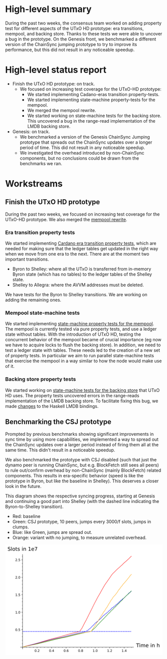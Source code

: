 # High-level summary

During the past two weeks, the consensus team worked on adding property test for
different aspects of the UTxO HD prototype: era transitions, mempool, and
backing store. Thanks to these tests we were able to uncover a bug in the
prototype. On the Genesis front, we benchmarked a different version of the
ChainSync jumping prototype to try to improve its performance, but this did not
result in any noticeable speedup.

# High-level status report

- Finish the UTxO HD prototype: on track.
  - We focused on increasing test coverage for the UTxO-HD prototype:
    - We started implementing Cadano-eras transition property-tests.
    - We started implementing state-machine property-tests for the mempool.
    - We merged the mempool rewrite.
    - We started working on state-machine tests for the backing store. This
      uncovered a bug in the range-read implementation of the LMDB backing
      store.
- Genesis: on track.
  - We benchmarked a version of the Genesis ChainSync Jumping prototype that
    spreads out the ChainSync updates over a longer period of time. This did not
    result in any noticeable speedup.
  - We investigated the overhead introduced by non-ChainSync components, but no
    conclusions could be drawn from the benchmarks we ran.

# Workstreams

## Finish the UTxO HD prototype

During the past two weeks, we focused on increasing test coverage for the
UTxO-HD prototype. We also merged the [mempool
rewrite](https://github.com/input-output-hk/ouroboros-network/pull/4049).

### Era transition property tests

We started implementing [Cardano era transition property
tests](https://github.com/input-output-hk/ouroboros-network/issues/4043),
which are needed for making sure that the ledger tables get updated in the
right way when we move from one era to the next. There are at the moment two
important transitions.
- Byron to Shelley: where all the UTxO is transferred from in-memory Byron
  state (which has no tables) to the ledger tables of the Shelley state.
- Shelley to Allegra: where the AVVM addresses must be deleted.

We have tests for the Byron to Shelley transitions. We are working on adding
the remaining ones.

### Mempool state-machine tests

We started implementing [state-machine property tests for the
mempool](https://github.com/input-output-hk/ouroboros-network/issues/4044).
The mempool is currently tested via pure property tests, and use a ledger
state without tables. With the introduction of UTxO HD, testing the concurrent
behavior of the mempool became of crucial importance (eg now we have to
acquire locks to flush the backing store). In addition, we need to test a
ledger state with tables. These needs led to the creation of a new set of
property tests. In particular we aim to run parallel state-machine tests that
exercise the mempool in a way similar to how the node would make use of it.

### Backing store property tests

We started working on [state-machine tests for the backing
store](https://github.com/input-output-hk/ouroboros-network/pull/4081) that UTxO
HD uses. The property tests uncovered errors in the range-reads implementation
of the LMDB backing store. To facilitate fixing this bug, we made
[changes](https://github.com/input-output-hk/lmdb-simple/pull/1) to the Haskell
LMDB bindings.

## Benchmarking the CSJ prototype

Prompted by previous benchmarks showing significant improvements in sync time by
using more capabilities, we implemented a way to spread out the ChainSync
updates over a larger period instead of firing them all at the same time. This
didn't result in a noticeable speedup.

We also benchmarked the prototype with CSJ disabled (such that just the dynamo
peer is running ChainSync, but e.g. BlockFetch still sees all peers) to rule
out/confirm overhead by non-ChainSync (mainly BlockFetch) related components.
This results in era-specific behavior (speed is like the prototype in Byron, but
like the baseline in Shelley). This deserves a closer look in the future.

This diagram shows the respective syncing progress, starting at Genesis and
continuing a good part into Shelley (with the dashed line indicating the
Byron-to-Shelley transition).

 - Red: baseline
 - Green: CSJ prototype, 10 peers, jumps every 3000/f slots, jumps in clumps.
 - Blue: like Green, jumps are spread out.
 - Orange: variant with no jumping, to measure unrelated overhead.

![](/images/happy-path-csj-prototype-bench-2.svg)
